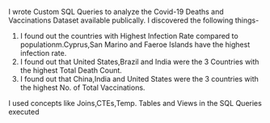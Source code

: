 I wrote Custom SQL Queries to analyze the Covid-19 Deaths and Vaccinations Dataset available publically.
I discovered the following things-
1. I found out the countries with Highest Infection Rate compared to populationm.Cyprus,San Marino and Faeroe Islands have the highest infection rate.<br>
2. I found out that United States,Brazil and India were the 3 Countries with the highest Total Death Count.<br>
3. I found out that China,India and United States were the 3 countries with the highest No. of Total Vaccinations.<br>

I used concepts like Joins,CTEs,Temp. Tables and Views in the SQL Queries executed

